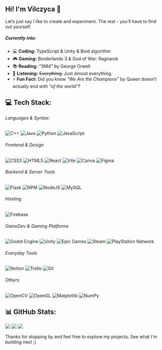 ## Hi! I'm Vilczyca 👋

Let’s just say I like to create and experiment. The rest - you’ll have to find out yourself.

##### Currently into:
- 💻 **Coding:** TypeScript & Unity & Boid algorithm
- 🎮 **Gaming:** Borderlands 3 & God of War: Ragnarok
- 📚 **Reading:** _"1984"_ by George Orwell
- 🎵 **Listening:** ~~Everything.~~ Just almost everything. <!-- Too "burdello bum bum" to specify. -->
- ⚡ **Fun Fact:** Did you know _“We Are the Champions”_ by Queen doesn’t actually end with _“of the world”_?


## 💻 Tech Stack:

###### Languages & Syntax:
![C++](https://img.shields.io/badge/c++-%2300599C.svg?style=flat&logo=c%2B%2B&logoColor=white) <!-- → **Used in:** [Solving the Traveling Salesman Problem](your-link)-->
![Java](https://img.shields.io/badge/java-%23ED8B00.svg?style=flat&logo=openjdk&logoColor=white) <!-- → **Used in:** [Game of Life](your-link)-->
![Python](https://img.shields.io/badge/python-3670A0?style=flat&logo=python&logoColor=ffdd54) <!-- → **Used in:** [ESP Now communication module](your-link)-->
![JavaScript](https://img.shields.io/badge/javascript-%23323330.svg?style=flat&logo=javascript&logoColor=%23F7DF1E) <!-- → **Used in:** [JS challenge](your-link)-->

###### Frontend & Design
![CSS3](https://img.shields.io/badge/css3-%231572B6.svg?style=flat&logo=css3&logoColor=white)
![HTML5](https://img.shields.io/badge/html5-%23E34F26.svg?style=flat&logo=html5&logoColor=white)
![React](https://img.shields.io/badge/react-%2320232a.svg?style=flat&logo=react&logoColor=%2361DAFB)
![Vite](https://img.shields.io/badge/vite-%23646CFF.svg?style=flat&logo=vite&logoColor=white)
![Canva](https://img.shields.io/badge/Canva-%2300C4CC.svg?style=flat&logo=Canva&logoColor=white) 
![Figma](https://img.shields.io/badge/figma-%23F24E1E.svg?style=flat&logo=figma&logoColor=white) 

<!-- **Used in:** [Meet Cost Watcher](https://github.com/ocadotechnology-university/meet-cost-watcher) (design)-->
<!-- → Check my skills [here](your-link-here) and [here](your-link-here) -->

###### Backend & Server Tools
![Flask](https://img.shields.io/badge/flask-%23000.svg?style=flat&logo=flask&logoColor=white)
![NPM](https://img.shields.io/badge/NPM-%23CB3837.svg?style=flat&logo=npm&logoColor=white) 
![NodeJS](https://img.shields.io/badge/node.js-6DA55F?style=flat&logo=node.js&logoColor=white)
![MySQL](https://img.shields.io/badge/mysql-4479A1.svg?style=flat&logo=mysql&logoColor=white) 

<!-- **Used in:** [Meet Cost Watcher](https://github.com/ocadotechnology-university/meet-cost-watcher) (Google Meet integration)-->

<!-- → See [behind-the-scenes wizardry](your-link-here) -->

###### Hosting
![Firebase](https://img.shields.io/badge/firebase-%23039BE5.svg?style=flat&logo=firebase)

<!-- **Used in:** [Krooky](https://krooky-books.web.app/)-->

###### GameDev & Gaming Platforms
![Godot Engine](https://img.shields.io/badge/GODOT-%23FFFFFF.svg?style=flat&logo=godot-engine) 
![Unity](https://img.shields.io/badge/unity-%23000000.svg?style=flat&logo=unity&logoColor=white) 
![Epic Games](https://img.shields.io/badge/epicgames-%23313131.svg?style=flat&logo=epicgames&logoColor=white) 
![Steam](https://img.shields.io/badge/steam-%23000000.svg?style=flat&logo=steam&logoColor=white) 
![PlayStation Network](https://img.shields.io/badge/PSN-%230070D1.svg?style=flat&logo=Playstation&logoColor=white)

<!-- **Used in:** [DungeonScape](your-link) -->
<!-- → See how [my dreams](your-link-here) come true -->

###### Everyday Tools
![Notion](https://img.shields.io/badge/Notion-%23000000.svg?style=flat&logo=notion&logoColor=white) 
![Trello](https://img.shields.io/badge/Trello-%23026AA7.svg?style=flat&logo=Trello&logoColor=white) 
![Git](https://img.shields.io/badge/git-%23F05033.svg?style=flat&logo=git&logoColor=white) 

<!-- This is how I organize chaos :) -->

<!-- #### Data & Visualization -->
###### Others
![OpenCV](https://img.shields.io/badge/opencv-%23white.svg?style=flat&logo=opencv&logoColor=white) 
![OpenGL](https://img.shields.io/badge/OpenGL-%23FFFFFF.svg?style=flat&logo=opengl) 
![Matplotlib](https://img.shields.io/badge/Matplotlib-%23ffffff.svg?style=flat&logo=Matplotlib&logoColor=black) 
![NumPy](https://img.shields.io/badge/numpy-%23013243.svg?style=flat&logo=numpy&logoColor=white) 


## 📊 GitHub Stats:
![](https://github-readme-stats.vercel.app/api?username=Vilczyca&theme=dark&hide_border=false&include_all_commits=false&count_private=false)
![](https://nirzak-streak-stats.vercel.app/?user=Vilczyca&theme=dark&hide_border=false)
![](https://github-readme-stats.vercel.app/api/top-langs/?username=Vilczyca&theme=dark&hide_border=false&include_all_commits=false&count_private=false&layout=compact)

Thanks for stopping by and feel free to explore my projects. See what I'm building next ;)
<!-- Proudly created with GPRM ( https://gprm.itsvg.in ) -->
<!--
**Vilczyca/Vilczyca** is a ✨ _special_ ✨ repository because its `README.md` (this file) appears on your GitHub profile.

Here are some ideas to get you started:

- 🔭 I’m currently working on ...
- 🌱 I’m currently learning ...
- 👯 I’m looking to collaborate on ...
- 🤔 I’m looking for help with ...
- 💬 Ask me about ...
- 📫 How to reach me: ...
- 😄 Pronouns: ...
- ⚡ Fun fact: ...


-->
